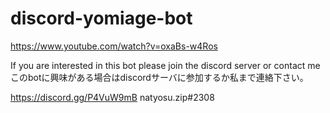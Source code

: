 # discord-yomiage-bot
https://www.youtube.com/watch?v=oxaBs-w4Ros

If you are interested in this bot please join the  discord server or contact me
このbotに興味がある場合はdiscordサーバに参加するか私まで連絡下さい。

https://discord.gg/P4VuW9mB
natyosu.zip#2308